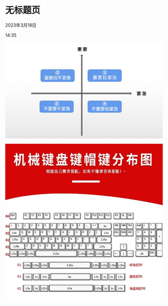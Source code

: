 # 无标题页

2023年3月18日

14:35

 

![](../../assets/049_无标题页_000.png) 

 

![](../../assets/049_无标题页_001.png) 

 
